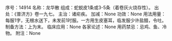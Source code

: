 序号：14914
名称：龙华散
组成：蛇蜕皮1条或3-5条（着卷灰火烧存性）。
出处：《普济方》卷一九七。
主治：诸疟疾。
加减：None
功效：None
用法用量：每服1字，无根水送下，未发前1时服。一方用生皮塞耳，临发服少许盐醋，令吐。
制备方法：上为末。
临床应用：None
各家论述：None
用药禁忌：忌鸡、鱼、冷物。
附注：None
